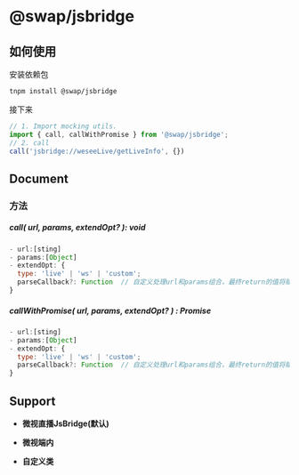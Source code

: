 <p align="center">
  <h1>@swap/jsbridge</h1>
</p>

## 如何使用
安装依赖包
```bash
tnpm install @swap/jsbridge
```
接下来
```js
// 1. Import mocking utils.
import { call, callWithPromise } from '@swap/jsbridge';
// 2. call
call('jsbridge://weseeLive/getLiveInfo', {})
```

## Document
### 方法
##### call( url, params, extendOpt? ): void
```js
- url:[sting]
- params:[Object]
- extendOpt: {
  type: 'live' | 'ws' | 'custom';
  parseCallback?: Function  // 自定义处理url和params组合，最终return的值将赋予给iframe.src, 时机：type为custom时，被调用
}
```
##### callWithPromise( url, params, extendOpt? ) : Promise
```js
- url:[sting]
- params:[Object]
- extendOpt: {
  type: 'live' | 'ws' | 'custom';
  parseCallback?: Function  // 自定义处理url和params组合，最终return的值将赋予给iframe.src, 时机：type为custom时，被调用
}
```
## Support
- **微视直播JsBridge(默认)**

- **微视端内**

- **自定义类**
